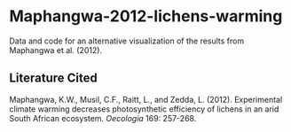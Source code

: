 # Maphangwa-2012-lichens-warming

Data and code for an alternative visualization of the results from Maphangwa et al. (2012).

## Literature Cited

Maphangwa, K.W., Musil, C.F., Raitt, L., and Zedda, L. (2012). Experimental climate warming decreases photosynthetic efficiency of lichens in an arid South African ecosystem. *Oecologia* 169: 257-268.	
